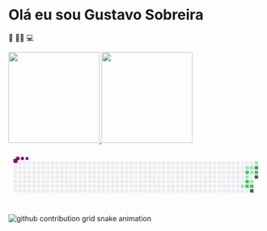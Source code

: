 # Olá eu sou Gustavo Sobreira

👀
👩‍🎓
💻

<div>
  <a href="https://github.com/sobrerinha">
  <img height="180em" src="https://github-readme-stats.vercel.app/api?username=sobreirinha&show_icons=true&theme=dark&include_all_commits=true&count_private=true"/>
  <img height="180em" src="https://github-readme-stats.vercel.app/api/top-langs/?username=sobreirinha&layout=compact&langs_count=7&theme=dark"/>
</div>

<svg viewBox="-16 -32 880 192" width="880" height="192" xmlns="http://www.w3.org/2000/svg"><desc>Generated with https://github.com/Platane/snk</desc><style>:root{--cb:#1b1f230a;--cs:purple;--ce:#ebedf0;--c0:#ebedf0;--c1:#9be9a8;--c2:#40c463;--c3:#30a14e;--c4:#216e39}.c{shape-rendering:geometricPrecision;fill:var(--ce);stroke-width:1px;stroke:var(--cb);animation:none 15900ms linear infinite;width:12px;height:12px}@keyframes c0{37.1%{fill:var(--c1)}37.12%,100%{fill:var(--ce)}}.c.c0{fill:var(--c1);animation-name:c0}@keyframes c1{32.69%{fill:var(--c1)}32.71%,100%{fill:var(--ce)}}.c.c1{fill:var(--c1);animation-name:c1}@keyframes c2{48.42%{fill:var(--c2)}48.44%,100%{fill:var(--ce)}}.c.c2{fill:var(--c2);animation-name:c2}@keyframes c3{35.21%{fill:var(--c1)}35.23%,100%{fill:var(--ce)}}.c.c3{fill:var(--c1);animation-name:c3}@keyframes c4{53.45%{fill:var(--c2)}53.47%,100%{fill:var(--ce)}}.c.c4{fill:var(--c2);animation-name:c4}@keyframes c5{54.08%{fill:var(--c2)}54.1%,100%{fill:var(--ce)}}.c.c5{fill:var(--c2);animation-name:c5}@keyframes c6{33.32%{fill:var(--c1)}33.34%,100%{fill:var(--ce)}}.c.c6{fill:var(--c1);animation-name:c6}@keyframes c7{33.95%{fill:var(--c1)}33.97%,100%{fill:var(--ce)}}.c.c7{fill:var(--c1);animation-name:c7}@keyframes c8{41.5%{fill:var(--c1)}41.52%,100%{fill:var(--ce)}}.c.c8{fill:var(--c1);animation-name:c8}@keyframes c9{54.71%{fill:var(--c2)}54.73%,100%{fill:var(--ce)}}.c.c9{fill:var(--c2);animation-name:c9}@keyframes ca{62.88%{fill:var(--c4)}62.9%,100%{fill:var(--ce)}}.c.ca{fill:var(--c4);animation-name:ca}@keyframes cb{45.9%{fill:var(--c1)}45.92%,100%{fill:var(--ce)}}.c.cb{fill:var(--c1);animation-name:cb}@keyframes cc{57.85%{fill:var(--c3)}57.87%,100%{fill:var(--ce)}}.c.cc{fill:var(--c3);animation-name:cc}@keyframes cd{49.68%{fill:var(--c2)}49.7%,100%{fill:var(--ce)}}.c.cd{fill:var(--c2);animation-name:cd}@keyframes ce{60.37%{fill:var(--c4)}60.39%,100%{fill:var(--ce)}}.c.ce{fill:var(--c4);animation-name:ce}.u{transform-origin:0 0;transform:scale(0,1);animation:none linear 15900ms infinite}@keyframes u0{32.69%{transform:scale(0.000,1)}32.71%,33.32%{transform:scale(0.143,1)}33.34%,33.95%{transform:scale(0.286,1)}33.97%,35.21%{transform:scale(0.429,1)}35.23%,37.1%{transform:scale(0.571,1)}37.12%,41.5%{transform:scale(0.714,1)}41.52%,45.9%{transform:scale(0.857,1)}45.92%,100%{transform:scale(1.000,1)}}.u.u0{fill:var(--c1);animation-name:u0;transform-origin:0.0px 0}@keyframes u1{48.42%{transform:scale(0.000,1)}48.44%,49.68%{transform:scale(0.200,1)}49.7%,53.45%{transform:scale(0.400,1)}53.47%,54.08%{transform:scale(0.600,1)}54.1%,54.71%{transform:scale(0.800,1)}54.73%,100%{transform:scale(1.000,1)}}.u.u1{fill:var(--c2);animation-name:u1;transform-origin:395.7px 0}@keyframes u2{57.85%{transform:scale(0.000,1)}57.87%,100%{transform:scale(1.000,1)}}.u.u2{fill:var(--c3);animation-name:u2;transform-origin:678.4px 0}@keyframes u3{60.37%{transform:scale(0.000,1)}60.39%,62.88%{transform:scale(0.500,1)}62.9%,100%{transform:scale(1.000,1)}}.u.u3{fill:var(--c4);animation-name:u3;transform-origin:734.9px 0}.s{shape-rendering:geometricPrecision;fill:var(--cs);animation:none linear 15900ms infinite}@keyframes s0{0%,99.37%{transform:translate(0px,-16px)}0.63%{transform:translate(0px,0px)}32.08%,47.17%{transform:translate(800px,0px)}32.7%{transform:translate(800px,16px)}33.33%{transform:translate(816px,16px)}34.59%,40.88%,61.01%{transform:translate(816px,48px)}35.85%,39.62%{transform:translate(784px,48px)}37.11%{transform:translate(784px,80px)}37.74%{transform:translate(768px,80px)}38.36%{transform:translate(768px,64px)}38.99%{transform:translate(784px,64px)}41.51%{transform:translate(816px,64px)}42.77%,51.57%{transform:translate(848px,64px)}45.28%{transform:translate(848px,0px)}48.43%{transform:translate(800px,32px)}50.31%,59.12%{transform:translate(848px,32px)}53.46%{transform:translate(800px,64px)}54.09%{transform:translate(800px,80px)}54.72%{transform:translate(816px,80px)}56.6%{transform:translate(816px,32px)}57.23%,59.75%{transform:translate(832px,32px)}57.86%{transform:translate(832px,16px)}58.49%{transform:translate(848px,16px)}60.38%{transform:translate(832px,48px)}62.89%{transform:translate(816px,96px)}84.28%{transform:translate(272px,96px)}84.91%{transform:translate(272px,80px)}85.53%{transform:translate(256px,80px)}86.16%{transform:translate(256px,64px)}90.57%{transform:translate(144px,64px)}92.45%{transform:translate(144px,16px)}93.08%{transform:translate(128px,16px)}93.71%{transform:translate(128px,0px)}95.6%{transform:translate(80px,0px)}96.23%{transform:translate(80px,-16px)}}.s.s0{transform:translate(0px,-16px);animation-name:s0}@keyframes s1{0%,99.37%{transform:translate(16px,-16px)}0.63%{transform:translate(0px,-16px)}1.26%{transform:translate(0px,0px)}32.7%,47.8%{transform:translate(800px,0px)}33.33%{transform:translate(800px,16px)}33.96%{transform:translate(816px,16px)}35.22%,41.51%,61.64%{transform:translate(816px,48px)}36.48%,40.25%{transform:translate(784px,48px)}37.74%{transform:translate(784px,80px)}38.36%{transform:translate(768px,80px)}38.99%{transform:translate(768px,64px)}39.62%{transform:translate(784px,64px)}42.14%{transform:translate(816px,64px)}43.4%,52.2%{transform:translate(848px,64px)}45.91%{transform:translate(848px,0px)}49.06%{transform:translate(800px,32px)}50.94%,59.75%{transform:translate(848px,32px)}54.09%{transform:translate(800px,64px)}54.72%{transform:translate(800px,80px)}55.35%{transform:translate(816px,80px)}57.23%{transform:translate(816px,32px)}57.86%,60.38%{transform:translate(832px,32px)}58.49%{transform:translate(832px,16px)}59.12%{transform:translate(848px,16px)}61.01%{transform:translate(832px,48px)}63.52%{transform:translate(816px,96px)}84.91%{transform:translate(272px,96px)}85.53%{transform:translate(272px,80px)}86.16%{transform:translate(256px,80px)}86.79%{transform:translate(256px,64px)}91.19%{transform:translate(144px,64px)}93.08%{transform:translate(144px,16px)}93.71%{transform:translate(128px,16px)}94.34%{transform:translate(128px,0px)}96.23%{transform:translate(80px,0px)}96.86%{transform:translate(80px,-16px)}}.s.s1{transform:translate(16px,-16px);animation-name:s1}@keyframes s2{0%,99.37%{transform:translate(32px,-16px)}1.26%{transform:translate(0px,-16px)}1.89%{transform:translate(0px,0px)}33.33%,48.43%{transform:translate(800px,0px)}33.96%{transform:translate(800px,16px)}34.59%{transform:translate(816px,16px)}35.85%,42.14%,62.26%{transform:translate(816px,48px)}37.11%,40.88%{transform:translate(784px,48px)}38.36%{transform:translate(784px,80px)}38.99%{transform:translate(768px,80px)}39.62%{transform:translate(768px,64px)}40.25%{transform:translate(784px,64px)}42.77%{transform:translate(816px,64px)}44.03%,52.83%{transform:translate(848px,64px)}46.54%{transform:translate(848px,0px)}49.69%{transform:translate(800px,32px)}51.57%,60.38%{transform:translate(848px,32px)}54.72%{transform:translate(800px,64px)}55.35%{transform:translate(800px,80px)}55.97%{transform:translate(816px,80px)}57.86%{transform:translate(816px,32px)}58.49%,61.01%{transform:translate(832px,32px)}59.12%{transform:translate(832px,16px)}59.75%{transform:translate(848px,16px)}61.64%{transform:translate(832px,48px)}64.15%{transform:translate(816px,96px)}85.53%{transform:translate(272px,96px)}86.16%{transform:translate(272px,80px)}86.79%{transform:translate(256px,80px)}87.42%{transform:translate(256px,64px)}91.82%{transform:translate(144px,64px)}93.71%{transform:translate(144px,16px)}94.34%{transform:translate(128px,16px)}94.97%{transform:translate(128px,0px)}96.86%{transform:translate(80px,0px)}97.48%{transform:translate(80px,-16px)}}.s.s2{transform:translate(32px,-16px);animation-name:s2}@keyframes s3{0%,99.37%{transform:translate(48px,-16px)}1.89%{transform:translate(0px,-16px)}2.52%{transform:translate(0px,0px)}33.96%,49.06%{transform:translate(800px,0px)}34.59%{transform:translate(800px,16px)}35.22%{transform:translate(816px,16px)}36.48%,42.77%,62.89%{transform:translate(816px,48px)}37.74%,41.51%{transform:translate(784px,48px)}38.99%{transform:translate(784px,80px)}39.62%{transform:translate(768px,80px)}40.25%{transform:translate(768px,64px)}40.88%{transform:translate(784px,64px)}43.4%{transform:translate(816px,64px)}44.65%,53.46%{transform:translate(848px,64px)}47.17%{transform:translate(848px,0px)}50.31%{transform:translate(800px,32px)}52.2%,61.01%{transform:translate(848px,32px)}55.35%{transform:translate(800px,64px)}55.97%{transform:translate(800px,80px)}56.6%{transform:translate(816px,80px)}58.49%{transform:translate(816px,32px)}59.12%,61.64%{transform:translate(832px,32px)}59.75%{transform:translate(832px,16px)}60.38%{transform:translate(848px,16px)}62.26%{transform:translate(832px,48px)}64.78%{transform:translate(816px,96px)}86.16%{transform:translate(272px,96px)}86.79%{transform:translate(272px,80px)}87.42%{transform:translate(256px,80px)}88.05%{transform:translate(256px,64px)}92.45%{transform:translate(144px,64px)}94.34%{transform:translate(144px,16px)}94.97%{transform:translate(128px,16px)}95.6%{transform:translate(128px,0px)}97.48%{transform:translate(80px,0px)}98.11%{transform:translate(80px,-16px)}}.s.s3{transform:translate(48px,-16px);animation-name:s3}</style><rect class="c" x="2" y="2" rx="2" ry="2"/><rect class="c" x="2" y="18" rx="2" ry="2"/><rect class="c" x="2" y="34" rx="2" ry="2"/><rect class="c" x="2" y="50" rx="2" ry="2"/><rect class="c" x="2" y="66" rx="2" ry="2"/><rect class="c" x="2" y="82" rx="2" ry="2"/><rect class="c" x="2" y="98" rx="2" ry="2"/><rect class="c" x="18" y="2" rx="2" ry="2"/><rect class="c" x="18" y="18" rx="2" ry="2"/><rect class="c" x="18" y="34" rx="2" ry="2"/><rect class="c" x="18" y="50" rx="2" ry="2"/><rect class="c" x="18" y="66" rx="2" ry="2"/><rect class="c" x="18" y="82" rx="2" ry="2"/><rect class="c" x="18" y="98" rx="2" ry="2"/><rect class="c" x="34" y="2" rx="2" ry="2"/><rect class="c" x="34" y="18" rx="2" ry="2"/><rect class="c" x="34" y="34" rx="2" ry="2"/><rect class="c" x="34" y="50" rx="2" ry="2"/><rect class="c" x="34" y="66" rx="2" ry="2"/><rect class="c" x="34" y="82" rx="2" ry="2"/><rect class="c" x="34" y="98" rx="2" ry="2"/><rect class="c" x="50" y="2" rx="2" ry="2"/><rect class="c" x="50" y="18" rx="2" ry="2"/><rect class="c" x="50" y="34" rx="2" ry="2"/><rect class="c" x="50" y="50" rx="2" ry="2"/><rect class="c" x="50" y="66" rx="2" ry="2"/><rect class="c" x="50" y="82" rx="2" ry="2"/><rect class="c" x="50" y="98" rx="2" ry="2"/><rect class="c" x="66" y="2" rx="2" ry="2"/><rect class="c" x="66" y="18" rx="2" ry="2"/><rect class="c" x="66" y="34" rx="2" ry="2"/><rect class="c" x="66" y="50" rx="2" ry="2"/><rect class="c" x="66" y="66" rx="2" ry="2"/><rect class="c" x="66" y="82" rx="2" ry="2"/><rect class="c" x="66" y="98" rx="2" ry="2"/><rect class="c" x="82" y="2" rx="2" ry="2"/><rect class="c" x="82" y="18" rx="2" ry="2"/><rect class="c" x="82" y="34" rx="2" ry="2"/><rect class="c" x="82" y="50" rx="2" ry="2"/><rect class="c" x="82" y="66" rx="2" ry="2"/><rect class="c" x="82" y="82" rx="2" ry="2"/><rect class="c" x="82" y="98" rx="2" ry="2"/><rect class="c" x="98" y="2" rx="2" ry="2"/><rect class="c" x="98" y="18" rx="2" ry="2"/><rect class="c" x="98" y="34" rx="2" ry="2"/><rect class="c" x="98" y="50" rx="2" ry="2"/><rect class="c" x="98" y="66" rx="2" ry="2"/><rect class="c" x="98" y="82" rx="2" ry="2"/><rect class="c" x="98" y="98" rx="2" ry="2"/><rect class="c" x="114" y="2" rx="2" ry="2"/><rect class="c" x="114" y="18" rx="2" ry="2"/><rect class="c" x="114" y="34" rx="2" ry="2"/><rect class="c" x="114" y="50" rx="2" ry="2"/><rect class="c" x="114" y="66" rx="2" ry="2"/><rect class="c" x="114" y="82" rx="2" ry="2"/><rect class="c" x="114" y="98" rx="2" ry="2"/><rect class="c" x="130" y="2" rx="2" ry="2"/><rect class="c" x="130" y="18" rx="2" ry="2"/><rect class="c" x="130" y="34" rx="2" ry="2"/><rect class="c" x="130" y="50" rx="2" ry="2"/><rect class="c" x="130" y="66" rx="2" ry="2"/><rect class="c" x="130" y="82" rx="2" ry="2"/><rect class="c" x="130" y="98" rx="2" ry="2"/><rect class="c" x="146" y="2" rx="2" ry="2"/><rect class="c" x="146" y="18" rx="2" ry="2"/><rect class="c" x="146" y="34" rx="2" ry="2"/><rect class="c" x="146" y="50" rx="2" ry="2"/><rect class="c" x="146" y="66" rx="2" ry="2"/><rect class="c" x="146" y="82" rx="2" ry="2"/><rect class="c" x="146" y="98" rx="2" ry="2"/><rect class="c" x="162" y="2" rx="2" ry="2"/><rect class="c" x="162" y="18" rx="2" ry="2"/><rect class="c" x="162" y="34" rx="2" ry="2"/><rect class="c" x="162" y="50" rx="2" ry="2"/><rect class="c" x="162" y="66" rx="2" ry="2"/><rect class="c" x="162" y="82" rx="2" ry="2"/><rect class="c" x="162" y="98" rx="2" ry="2"/><rect class="c" x="178" y="2" rx="2" ry="2"/><rect class="c" x="178" y="18" rx="2" ry="2"/><rect class="c" x="178" y="34" rx="2" ry="2"/><rect class="c" x="178" y="50" rx="2" ry="2"/><rect class="c" x="178" y="66" rx="2" ry="2"/><rect class="c" x="178" y="82" rx="2" ry="2"/><rect class="c" x="178" y="98" rx="2" ry="2"/><rect class="c" x="194" y="2" rx="2" ry="2"/><rect class="c" x="194" y="18" rx="2" ry="2"/><rect class="c" x="194" y="34" rx="2" ry="2"/><rect class="c" x="194" y="50" rx="2" ry="2"/><rect class="c" x="194" y="66" rx="2" ry="2"/><rect class="c" x="194" y="82" rx="2" ry="2"/><rect class="c" x="194" y="98" rx="2" ry="2"/><rect class="c" x="210" y="2" rx="2" ry="2"/><rect class="c" x="210" y="18" rx="2" ry="2"/><rect class="c" x="210" y="34" rx="2" ry="2"/><rect class="c" x="210" y="50" rx="2" ry="2"/><rect class="c" x="210" y="66" rx="2" ry="2"/><rect class="c" x="210" y="82" rx="2" ry="2"/><rect class="c" x="210" y="98" rx="2" ry="2"/><rect class="c" x="226" y="2" rx="2" ry="2"/><rect class="c" x="226" y="18" rx="2" ry="2"/><rect class="c" x="226" y="34" rx="2" ry="2"/><rect class="c" x="226" y="50" rx="2" ry="2"/><rect class="c" x="226" y="66" rx="2" ry="2"/><rect class="c" x="226" y="82" rx="2" ry="2"/><rect class="c" x="226" y="98" rx="2" ry="2"/><rect class="c" x="242" y="2" rx="2" ry="2"/><rect class="c" x="242" y="18" rx="2" ry="2"/><rect class="c" x="242" y="34" rx="2" ry="2"/><rect class="c" x="242" y="50" rx="2" ry="2"/><rect class="c" x="242" y="66" rx="2" ry="2"/><rect class="c" x="242" y="82" rx="2" ry="2"/><rect class="c" x="242" y="98" rx="2" ry="2"/><rect class="c" x="258" y="2" rx="2" ry="2"/><rect class="c" x="258" y="18" rx="2" ry="2"/><rect class="c" x="258" y="34" rx="2" ry="2"/><rect class="c" x="258" y="50" rx="2" ry="2"/><rect class="c" x="258" y="66" rx="2" ry="2"/><rect class="c" x="258" y="82" rx="2" ry="2"/><rect class="c" x="258" y="98" rx="2" ry="2"/><rect class="c" x="274" y="2" rx="2" ry="2"/><rect class="c" x="274" y="18" rx="2" ry="2"/><rect class="c" x="274" y="34" rx="2" ry="2"/><rect class="c" x="274" y="50" rx="2" ry="2"/><rect class="c" x="274" y="66" rx="2" ry="2"/><rect class="c" x="274" y="82" rx="2" ry="2"/><rect class="c" x="274" y="98" rx="2" ry="2"/><rect class="c" x="290" y="2" rx="2" ry="2"/><rect class="c" x="290" y="18" rx="2" ry="2"/><rect class="c" x="290" y="34" rx="2" ry="2"/><rect class="c" x="290" y="50" rx="2" ry="2"/><rect class="c" x="290" y="66" rx="2" ry="2"/><rect class="c" x="290" y="82" rx="2" ry="2"/><rect class="c" x="290" y="98" rx="2" ry="2"/><rect class="c" x="306" y="2" rx="2" ry="2"/><rect class="c" x="306" y="18" rx="2" ry="2"/><rect class="c" x="306" y="34" rx="2" ry="2"/><rect class="c" x="306" y="50" rx="2" ry="2"/><rect class="c" x="306" y="66" rx="2" ry="2"/><rect class="c" x="306" y="82" rx="2" ry="2"/><rect class="c" x="306" y="98" rx="2" ry="2"/><rect class="c" x="322" y="2" rx="2" ry="2"/><rect class="c" x="322" y="18" rx="2" ry="2"/><rect class="c" x="322" y="34" rx="2" ry="2"/><rect class="c" x="322" y="50" rx="2" ry="2"/><rect class="c" x="322" y="66" rx="2" ry="2"/><rect class="c" x="322" y="82" rx="2" ry="2"/><rect class="c" x="322" y="98" rx="2" ry="2"/><rect class="c" x="338" y="2" rx="2" ry="2"/><rect class="c" x="338" y="18" rx="2" ry="2"/><rect class="c" x="338" y="34" rx="2" ry="2"/><rect class="c" x="338" y="50" rx="2" ry="2"/><rect class="c" x="338" y="66" rx="2" ry="2"/><rect class="c" x="338" y="82" rx="2" ry="2"/><rect class="c" x="338" y="98" rx="2" ry="2"/><rect class="c" x="354" y="2" rx="2" ry="2"/><rect class="c" x="354" y="18" rx="2" ry="2"/><rect class="c" x="354" y="34" rx="2" ry="2"/><rect class="c" x="354" y="50" rx="2" ry="2"/><rect class="c" x="354" y="66" rx="2" ry="2"/><rect class="c" x="354" y="82" rx="2" ry="2"/><rect class="c" x="354" y="98" rx="2" ry="2"/><rect class="c" x="370" y="2" rx="2" ry="2"/><rect class="c" x="370" y="18" rx="2" ry="2"/><rect class="c" x="370" y="34" rx="2" ry="2"/><rect class="c" x="370" y="50" rx="2" ry="2"/><rect class="c" x="370" y="66" rx="2" ry="2"/><rect class="c" x="370" y="82" rx="2" ry="2"/><rect class="c" x="370" y="98" rx="2" ry="2"/><rect class="c" x="386" y="2" rx="2" ry="2"/><rect class="c" x="386" y="18" rx="2" ry="2"/><rect class="c" x="386" y="34" rx="2" ry="2"/><rect class="c" x="386" y="50" rx="2" ry="2"/><rect class="c" x="386" y="66" rx="2" ry="2"/><rect class="c" x="386" y="82" rx="2" ry="2"/><rect class="c" x="386" y="98" rx="2" ry="2"/><rect class="c" x="402" y="2" rx="2" ry="2"/><rect class="c" x="402" y="18" rx="2" ry="2"/><rect class="c" x="402" y="34" rx="2" ry="2"/><rect class="c" x="402" y="50" rx="2" ry="2"/><rect class="c" x="402" y="66" rx="2" ry="2"/><rect class="c" x="402" y="82" rx="2" ry="2"/><rect class="c" x="402" y="98" rx="2" ry="2"/><rect class="c" x="418" y="2" rx="2" ry="2"/><rect class="c" x="418" y="18" rx="2" ry="2"/><rect class="c" x="418" y="34" rx="2" ry="2"/><rect class="c" x="418" y="50" rx="2" ry="2"/><rect class="c" x="418" y="66" rx="2" ry="2"/><rect class="c" x="418" y="82" rx="2" ry="2"/><rect class="c" x="418" y="98" rx="2" ry="2"/><rect class="c" x="434" y="2" rx="2" ry="2"/><rect class="c" x="434" y="18" rx="2" ry="2"/><rect class="c" x="434" y="34" rx="2" ry="2"/><rect class="c" x="434" y="50" rx="2" ry="2"/><rect class="c" x="434" y="66" rx="2" ry="2"/><rect class="c" x="434" y="82" rx="2" ry="2"/><rect class="c" x="434" y="98" rx="2" ry="2"/><rect class="c" x="450" y="2" rx="2" ry="2"/><rect class="c" x="450" y="18" rx="2" ry="2"/><rect class="c" x="450" y="34" rx="2" ry="2"/><rect class="c" x="450" y="50" rx="2" ry="2"/><rect class="c" x="450" y="66" rx="2" ry="2"/><rect class="c" x="450" y="82" rx="2" ry="2"/><rect class="c" x="450" y="98" rx="2" ry="2"/><rect class="c" x="466" y="2" rx="2" ry="2"/><rect class="c" x="466" y="18" rx="2" ry="2"/><rect class="c" x="466" y="34" rx="2" ry="2"/><rect class="c" x="466" y="50" rx="2" ry="2"/><rect class="c" x="466" y="66" rx="2" ry="2"/><rect class="c" x="466" y="82" rx="2" ry="2"/><rect class="c" x="466" y="98" rx="2" ry="2"/><rect class="c" x="482" y="2" rx="2" ry="2"/><rect class="c" x="482" y="18" rx="2" ry="2"/><rect class="c" x="482" y="34" rx="2" ry="2"/><rect class="c" x="482" y="50" rx="2" ry="2"/><rect class="c" x="482" y="66" rx="2" ry="2"/><rect class="c" x="482" y="82" rx="2" ry="2"/><rect class="c" x="482" y="98" rx="2" ry="2"/><rect class="c" x="498" y="2" rx="2" ry="2"/><rect class="c" x="498" y="18" rx="2" ry="2"/><rect class="c" x="498" y="34" rx="2" ry="2"/><rect class="c" x="498" y="50" rx="2" ry="2"/><rect class="c" x="498" y="66" rx="2" ry="2"/><rect class="c" x="498" y="82" rx="2" ry="2"/><rect class="c" x="498" y="98" rx="2" ry="2"/><rect class="c" x="514" y="2" rx="2" ry="2"/><rect class="c" x="514" y="18" rx="2" ry="2"/><rect class="c" x="514" y="34" rx="2" ry="2"/><rect class="c" x="514" y="50" rx="2" ry="2"/><rect class="c" x="514" y="66" rx="2" ry="2"/><rect class="c" x="514" y="82" rx="2" ry="2"/><rect class="c" x="514" y="98" rx="2" ry="2"/><rect class="c" x="530" y="2" rx="2" ry="2"/><rect class="c" x="530" y="18" rx="2" ry="2"/><rect class="c" x="530" y="34" rx="2" ry="2"/><rect class="c" x="530" y="50" rx="2" ry="2"/><rect class="c" x="530" y="66" rx="2" ry="2"/><rect class="c" x="530" y="82" rx="2" ry="2"/><rect class="c" x="530" y="98" rx="2" ry="2"/><rect class="c" x="546" y="2" rx="2" ry="2"/><rect class="c" x="546" y="18" rx="2" ry="2"/><rect class="c" x="546" y="34" rx="2" ry="2"/><rect class="c" x="546" y="50" rx="2" ry="2"/><rect class="c" x="546" y="66" rx="2" ry="2"/><rect class="c" x="546" y="82" rx="2" ry="2"/><rect class="c" x="546" y="98" rx="2" ry="2"/><rect class="c" x="562" y="2" rx="2" ry="2"/><rect class="c" x="562" y="18" rx="2" ry="2"/><rect class="c" x="562" y="34" rx="2" ry="2"/><rect class="c" x="562" y="50" rx="2" ry="2"/><rect class="c" x="562" y="66" rx="2" ry="2"/><rect class="c" x="562" y="82" rx="2" ry="2"/><rect class="c" x="562" y="98" rx="2" ry="2"/><rect class="c" x="578" y="2" rx="2" ry="2"/><rect class="c" x="578" y="18" rx="2" ry="2"/><rect class="c" x="578" y="34" rx="2" ry="2"/><rect class="c" x="578" y="50" rx="2" ry="2"/><rect class="c" x="578" y="66" rx="2" ry="2"/><rect class="c" x="578" y="82" rx="2" ry="2"/><rect class="c" x="578" y="98" rx="2" ry="2"/><rect class="c" x="594" y="2" rx="2" ry="2"/><rect class="c" x="594" y="18" rx="2" ry="2"/><rect class="c" x="594" y="34" rx="2" ry="2"/><rect class="c" x="594" y="50" rx="2" ry="2"/><rect class="c" x="594" y="66" rx="2" ry="2"/><rect class="c" x="594" y="82" rx="2" ry="2"/><rect class="c" x="594" y="98" rx="2" ry="2"/><rect class="c" x="610" y="2" rx="2" ry="2"/><rect class="c" x="610" y="18" rx="2" ry="2"/><rect class="c" x="610" y="34" rx="2" ry="2"/><rect class="c" x="610" y="50" rx="2" ry="2"/><rect class="c" x="610" y="66" rx="2" ry="2"/><rect class="c" x="610" y="82" rx="2" ry="2"/><rect class="c" x="610" y="98" rx="2" ry="2"/><rect class="c" x="626" y="2" rx="2" ry="2"/><rect class="c" x="626" y="18" rx="2" ry="2"/><rect class="c" x="626" y="34" rx="2" ry="2"/><rect class="c" x="626" y="50" rx="2" ry="2"/><rect class="c" x="626" y="66" rx="2" ry="2"/><rect class="c" x="626" y="82" rx="2" ry="2"/><rect class="c" x="626" y="98" rx="2" ry="2"/><rect class="c" x="642" y="2" rx="2" ry="2"/><rect class="c" x="642" y="18" rx="2" ry="2"/><rect class="c" x="642" y="34" rx="2" ry="2"/><rect class="c" x="642" y="50" rx="2" ry="2"/><rect class="c" x="642" y="66" rx="2" ry="2"/><rect class="c" x="642" y="82" rx="2" ry="2"/><rect class="c" x="642" y="98" rx="2" ry="2"/><rect class="c" x="658" y="2" rx="2" ry="2"/><rect class="c" x="658" y="18" rx="2" ry="2"/><rect class="c" x="658" y="34" rx="2" ry="2"/><rect class="c" x="658" y="50" rx="2" ry="2"/><rect class="c" x="658" y="66" rx="2" ry="2"/><rect class="c" x="658" y="82" rx="2" ry="2"/><rect class="c" x="658" y="98" rx="2" ry="2"/><rect class="c" x="674" y="2" rx="2" ry="2"/><rect class="c" x="674" y="18" rx="2" ry="2"/><rect class="c" x="674" y="34" rx="2" ry="2"/><rect class="c" x="674" y="50" rx="2" ry="2"/><rect class="c" x="674" y="66" rx="2" ry="2"/><rect class="c" x="674" y="82" rx="2" ry="2"/><rect class="c" x="674" y="98" rx="2" ry="2"/><rect class="c" x="690" y="2" rx="2" ry="2"/><rect class="c" x="690" y="18" rx="2" ry="2"/><rect class="c" x="690" y="34" rx="2" ry="2"/><rect class="c" x="690" y="50" rx="2" ry="2"/><rect class="c" x="690" y="66" rx="2" ry="2"/><rect class="c" x="690" y="82" rx="2" ry="2"/><rect class="c" x="690" y="98" rx="2" ry="2"/><rect class="c" x="706" y="2" rx="2" ry="2"/><rect class="c" x="706" y="18" rx="2" ry="2"/><rect class="c" x="706" y="34" rx="2" ry="2"/><rect class="c" x="706" y="50" rx="2" ry="2"/><rect class="c" x="706" y="66" rx="2" ry="2"/><rect class="c" x="706" y="82" rx="2" ry="2"/><rect class="c" x="706" y="98" rx="2" ry="2"/><rect class="c" x="722" y="2" rx="2" ry="2"/><rect class="c" x="722" y="18" rx="2" ry="2"/><rect class="c" x="722" y="34" rx="2" ry="2"/><rect class="c" x="722" y="50" rx="2" ry="2"/><rect class="c" x="722" y="66" rx="2" ry="2"/><rect class="c" x="722" y="82" rx="2" ry="2"/><rect class="c" x="722" y="98" rx="2" ry="2"/><rect class="c" x="738" y="2" rx="2" ry="2"/><rect class="c" x="738" y="18" rx="2" ry="2"/><rect class="c" x="738" y="34" rx="2" ry="2"/><rect class="c" x="738" y="50" rx="2" ry="2"/><rect class="c" x="738" y="66" rx="2" ry="2"/><rect class="c" x="738" y="82" rx="2" ry="2"/><rect class="c" x="738" y="98" rx="2" ry="2"/><rect class="c" x="754" y="2" rx="2" ry="2"/><rect class="c" x="754" y="18" rx="2" ry="2"/><rect class="c" x="754" y="34" rx="2" ry="2"/><rect class="c" x="754" y="50" rx="2" ry="2"/><rect class="c" x="754" y="66" rx="2" ry="2"/><rect class="c" x="754" y="82" rx="2" ry="2"/><rect class="c" x="754" y="98" rx="2" ry="2"/><rect class="c" x="770" y="2" rx="2" ry="2"/><rect class="c" x="770" y="18" rx="2" ry="2"/><rect class="c" x="770" y="34" rx="2" ry="2"/><rect class="c" x="770" y="50" rx="2" ry="2"/><rect class="c" x="770" y="66" rx="2" ry="2"/><rect class="c" x="770" y="82" rx="2" ry="2"/><rect class="c" x="770" y="98" rx="2" ry="2"/><rect class="c" x="786" y="2" rx="2" ry="2"/><rect class="c" x="786" y="18" rx="2" ry="2"/><rect class="c" x="786" y="34" rx="2" ry="2"/><rect class="c" x="786" y="50" rx="2" ry="2"/><rect class="c" x="786" y="66" rx="2" ry="2"/><rect class="c c0" x="786" y="82" rx="2" ry="2"/><rect class="c" x="786" y="98" rx="2" ry="2"/><rect class="c" x="802" y="2" rx="2" ry="2"/><rect class="c c1" x="802" y="18" rx="2" ry="2"/><rect class="c c2" x="802" y="34" rx="2" ry="2"/><rect class="c c3" x="802" y="50" rx="2" ry="2"/><rect class="c c4" x="802" y="66" rx="2" ry="2"/><rect class="c c5" x="802" y="82" rx="2" ry="2"/><rect class="c" x="802" y="98" rx="2" ry="2"/><rect class="c" x="818" y="2" rx="2" ry="2"/><rect class="c c6" x="818" y="18" rx="2" ry="2"/><rect class="c c7" x="818" y="34" rx="2" ry="2"/><rect class="c" x="818" y="50" rx="2" ry="2"/><rect class="c c8" x="818" y="66" rx="2" ry="2"/><rect class="c c9" x="818" y="82" rx="2" ry="2"/><rect class="c ca" x="818" y="98" rx="2" ry="2"/><rect class="c cb" x="834" y="2" rx="2" ry="2"/><rect class="c cc" x="834" y="18" rx="2" ry="2"/><rect class="c cd" x="834" y="34" rx="2" ry="2"/><rect class="c ce" x="834" y="50" rx="2" ry="2"/><rect class="u u0" height="12" width="396.3" x="0.0" y="144"/><rect class="u u1" height="12" width="283.3" x="395.7" y="144"/><rect class="u u2" height="12" width="57.1" x="678.4" y="144"/><rect class="u u3" height="12" width="113.7" x="734.9" y="144"/><rect class="s s0" x="0.8" y="0.8" width="14.4" height="14.4" rx="4.5" ry="4.5"/><rect class="s s1" x="1.8" y="1.8" width="12.3" height="12.3" rx="4.1" ry="4.1"/><rect class="s s2" x="2.6" y="2.6" width="10.8" height="10.8" rx="3.6" ry="3.6"/><rect class="s s3" x="3.0" y="3.0" width="9.9" height="9.9" rx="3.3" ry="3.3"/></svg>

<picture>
  <source media="(prefers-color-scheme: dark)" srcset="https://raw.githubusercontent.com/typio/typio/output/github-contribution-grid-snake-dark.svg">
  <source media="(prefers-color-scheme: light)" srcset="https://raw.githubusercontent.com/typio/typio/output/github-contribution-grid-snake.svg">
  <img  alt="github contribution grid snake animation" src="https://raw.githubusercontent.com/typio/typio/output/github-contribution-grid-snake.svg">
</picture>

